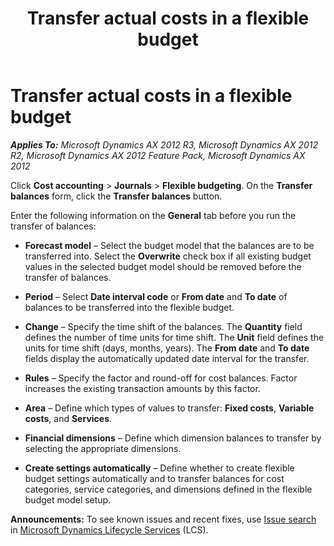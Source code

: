 ﻿---
title: Transfer actual costs in a flexible budget
TOCTitle: Transfer actual costs in a flexible budget
ms:assetid: 29743a81-8bf3-41d3-a1b7-037a24172027
ms:mtpsurl: https://technet.microsoft.com/en-us/library/Aa496847(v=AX.60)
ms:contentKeyID: 36056220
ms.date: 04/18/2014
mtps_version: v=AX.60
---

# Transfer actual costs in a flexible budget 


_**Applies To:** Microsoft Dynamics AX 2012 R3, Microsoft Dynamics AX 2012 R2, Microsoft Dynamics AX 2012 Feature Pack, Microsoft Dynamics AX 2012_

Click **Cost accounting** \> **Journals** \> **Flexible budgeting**. On the **Transfer balances** form, click the **Transfer balances** button.

Enter the following information on the **General** tab before you run the transfer of balances:

  - **Forecast model** – Select the budget model that the balances are to be transferred into. Select the **Overwrite** check box if all existing budget values in the selected budget model should be removed before the transfer of balances.

  - **Period** – Select **Date interval code** or **From date** and **To date** of balances to be transferred into the flexible budget.

  - **Change** – Specify the time shift of the balances. The **Quantity** field defines the number of time units for time shift. The **Unit** field defines the units for time shift (days, months, years). The **From date** and **To date** fields display the automatically updated date interval for the transfer.

  - **Rules** – Specify the factor and round-off for cost balances. Factor increases the existing transaction amounts by this factor.

  - **Area** – Define which types of values to transfer: **Fixed costs**, **Variable costs**, and **Services**.

  - **Financial dimensions** – Define which dimension balances to transfer by selecting the appropriate dimensions.

  - **Create settings automatically** – Define whether to create flexible budget settings automatically and to transfer balances for cost categories, service categories, and dimensions defined in the flexible budget model setup.

  
**Announcements:** To see known issues and recent fixes, use [Issue search](http://go.microsoft.com/fwlink/?linkid=389258) in [Microsoft Dynamics Lifecycle Services](http://go.microsoft.com/fwlink/?linkid=306505) (LCS).

